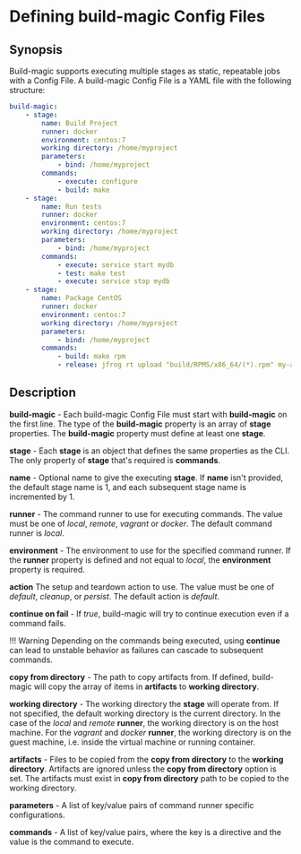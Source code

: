 # Defining build-magic Config Files

## Synopsis

Build-magic supports executing multiple stages as static, repeatable jobs with a Config File. A build-magic Config File is a YAML file with the following structure:

```yaml
build-magic:
    - stage:
        name: Build Project
        runner: docker
        environment: centos:7
        working directory: /home/myproject
        parameters:
            - bind: /home/myproject
        commands:
            - execute: configure
            - build: make
    - stage:
        name: Run tests
        runner: docker
        environment: centos:7
        working directory: /home/myproject
        parameters:
            - bind: /home/myproject
        commands: 
            - execute: service start mydb
            - test: make test
            - execute: service stop mydb
    - stage:
        name: Package CentOS
        runner: docker
        environment: centos:7
        working directory: /home/myproject
        parameters:
            - bind: /home/myproject
        commands:
            - build: make rpm
            - release: jfrog rt upload "build/RPMS/x86_64/(*).rpm" my-artifactory
```

## Description

**build-magic** - Each build-magic Config File must start with **build-magic** on the first line. The type of the **build-magic** property is an array of **stage** properties. The **build-magic** property must define at least one **stage**.

**stage** - Each **stage** is an object that defines the same properties as the CLI. The only property of **stage** that's required is **commands**.

**name** - Optional name to give the executing **stage**. If **name** isn't provided, the default stage name is 1, and each subsequent stage name is incremented by 1.

**runner** - The command runner to use for executing commands. The value must be one of *local*, *remote*, *vagrant* or *docker*. The default command runner is *local*.

**environment** - The environment to use for the specified command runner. If the **runner** property is defined and not equal to *local*, the **environment** property is required.

**action** The setup and teardown action to use. The value must be one of *default*, *cleanup*, or *persist*. The default action is *default*.

**continue on fail** - If *true*, build-magic will try to continue execution even if a command fails.

!!! Warning
    Depending on the commands being executed, using **continue** can lead to unstable behavior as failures can cascade to subsequent commands.

**copy from directory** - The path to copy artifacts from. If defined, build-magic will copy the array of items in **artifacts** to **working directory**.

**working directory** - The working directory the **stage** will operate from. If not specified, the default working directory is the current directory. In the case of the *local* and *remote* **runner**, the working directory is on the host machine. For the *vagrant* and *docker* **runner**, the working directory is on the guest machine, i.e. inside the virtual machine or running container.

**artifacts** - Files to be copied from the **copy from directory** to the **working directory**. Artifacts are ignored unless the **copy from directory** option is set. The artifacts must exist in **copy from directory** path to be copied to the working directory.

**parameters** - A list of key/value pairs of command runner specific configurations.

**commands** - A list of key/value pairs, where the key is a directive and the value is the command to execute.
